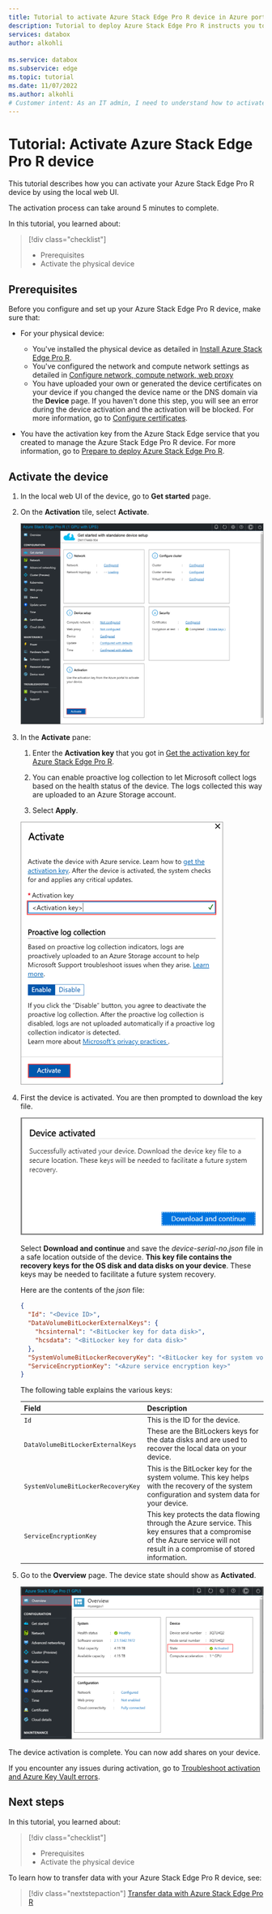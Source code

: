 ```yaml
---
title: Tutorial to activate Azure Stack Edge Pro R device in Azure portal
description: Tutorial to deploy Azure Stack Edge Pro R instructs you to activate your physical device.
services: databox
author: alkohli

ms.service: databox
ms.subservice: edge
ms.topic: tutorial
ms.date: 11/07/2022
ms.author: alkohli
# Customer intent: As an IT admin, I need to understand how to activate Azure Stack Edge Pro R device so I can use it to transfer data to Azure. 
---
```

# Tutorial: Activate Azure Stack Edge Pro R device

This tutorial describes how you can activate your Azure Stack Edge Pro R device by using the local web UI.

The activation process can take around 5 minutes to complete.  

In this tutorial, you learned about:

> [!div class="checklist"]
> * Prerequisites
> * Activate the physical device

## Prerequisites

Before you configure and set up your Azure Stack Edge Pro R device, make sure that:

* For your physical device: 
    
    - You've installed the physical device as detailed in [Install Azure Stack Edge Pro R](azure-stack-edge-pro-r-deploy-install.md).
    - You've configured the network and compute network settings as detailed in [Configure network, compute network, web proxy](azure-stack-edge-pro-r-deploy-configure-network-compute-web-proxy.md)
    - You have uploaded your own or generated the device certificates on your device if you changed the device name or the DNS domain via the **Device** page. If you haven't done this step, you will see an error during the device activation and the activation will be blocked. For more information, go to [Configure certificates](azure-stack-edge-placeholder.md).
    
* You have the activation key from the Azure Stack Edge service that you created to manage the Azure Stack Edge Pro R device. For more information, go to [Prepare to deploy Azure Stack Edge Pro R](azure-stack-edge-pro-r-deploy-prep.md).


## Activate the device

1. In the local web UI of the device, go to **Get started** page.
2. On the **Activation** tile, select **Activate**. 

    ![Local web UI "Cloud details" page 1](./media/azure-stack-edge-pro-r-deploy-activate/activate-1.png)
    
3. In the **Activate** pane:
    1. Enter the **Activation key** that you got in [Get the activation key for Azure Stack Edge Pro R](azure-stack-edge-pro-r-deploy-prep.md#get-the-activation-key).

    1. You can enable proactive log collection to let Microsoft collect logs based on the health status of the device. The logs collected this way are uploaded to an Azure Storage account.
    
    1. Select **Apply**.

    ![Local web UI "Cloud details" page 2](./media/azure-stack-edge-pro-r-deploy-activate/activate-2.png)


5. First the device is activated. You are then prompted to download the key file.
    
    ![Local web UI "Cloud details" page 3](./media/azure-stack-edge-pro-r-deploy-activate/activate-3.png)
    
    Select **Download and continue** and save the *device-serial-no.json* file in a safe location outside of the device. **This key file contains the recovery keys for the OS disk and data disks on your device**. These keys may be needed to facilitate a future system recovery.

    Here are the contents of the *json* file:

        
    ```json
    {
      "Id": "<Device ID>",
      "DataVolumeBitLockerExternalKeys": {
        "hcsinternal": "<BitLocker key for data disk>",
        "hcsdata": "<BitLocker key for data disk>"
      },
      "SystemVolumeBitLockerRecoveryKey": "<BitLocker key for system volume>",
      "ServiceEncryptionKey": "<Azure service encryption key>"
    }
    ```
        
 
    The following table explains the various keys:
    
    |Field  |Description  |
    |---------|---------|
    |`Id`    | This is the ID for the device.        |
    |`DataVolumeBitLockerExternalKeys`|These are the BitLockers keys for the data disks and are used to recover the local data on your device.|
    |`SystemVolumeBitLockerRecoveryKey`| This is the BitLocker key for the system volume. This key helps with the recovery of the system configuration and system data for your device. |
    |`ServiceEncryptionKey`| This key protects the data flowing through the Azure service. This key ensures that a compromise of the Azure service will not result in a compromise of stored information. |

6. Go to the **Overview** page. The device state should show as **Activated**.

    ![Local web UI "Cloud details" page 4](./media/azure-stack-edge-gpu-deploy-activate/activate-4.png)
 
The device activation is complete. You can now add shares on your device.

If you encounter any issues during activation, go to [Troubleshoot activation and Azure Key Vault errors](azure-stack-edge-gpu-troubleshoot-activation.md#activation-errors).

## Next steps

In this tutorial, you learned about:

> [!div class="checklist"]
> * Prerequisites
> * Activate the physical device

To learn how to transfer data with your Azure Stack Edge Pro R device, see:

> [!div class="nextstepaction"]
> [Transfer data with Azure Stack Edge Pro R](./azure-stack-edge-gpu-deploy-add-shares.md)